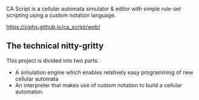 CA Script is a cellular automata simulator & editor with simple rule-set scripting using a custom notation language. 

https://cjphs.github.io/ca_script/web/


## The technical nitty-gritty

This project is divided into two parts:

- A simulation engine which enables relatively easy programming of new cellular automata
- An interpreter that makes use of custom notation to build a cellular automaton.


